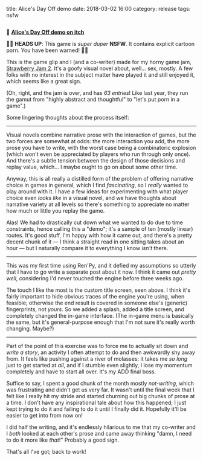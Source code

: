 title: Alice's Day Off demo
date: 2018-03-02 16:00
category: release
tags: nsfw

<div class="prose-full-illustration">
<img src="{filename}/media/release/alices-day-off-demo.png" alt="">
</div>

🔗 [**Alice's Day Off demo on itch**](https://floraverse.itch.io/alices-day-off-demo)

🚨🔞 **HEADS UP**: This game is _super duper_ **NSFW**.  It contains explicit cartoon porn.  You have been warned! 🔞🚨

This is the game glip and I (and a co-writer) made for my horny game jam, [Strawberry Jam 2](https://itch.io/jam/strawberry-jam-2).  It's a goofy visual novel about, well…  sex, mostly.  A few folks with no interest in the subject matter have played it and still enjoyed it, which seems like a great sign.

(Oh, right, and the jam is over, and has _63 entries_!  Like last year, they run the gamut from "highly abstract and thoughtful" to "let's put porn in a game".)

Some lingering thoughts about the process itself:

<!-- more -->

----

Visual novels combine narrative prose with the interaction of games, but the two forces are somewhat at odds: the more interaction you add, the more prose you have to write, with the worst case being a combinatoric explosion (which won't even be appreciated by players who run through only once).  And there's a subtle tension between the design of those decisions and replay value, which...  I maybe ought to go on about some other time.

Anyway, this is all really a distilled form of the problem of offering narrative choice in games in general, which I find _fascinating_, so I _really_ wanted to play around with it.  I have a few ideas for experimenting with what player choice even _looks like_ in a visual novel, and we have thoughts about narrative variety at all levels so there's something to appreciate no matter how much or little you replay the game.

Alas!  We had to drastically cut down what we wanted to do due to time constraints, hence calling this a "demo"; it's a sample of ten (mostly linear) routes.  It's good stuff, I'm happy with how it came out, and there's a pretty decent chunk of it — I think a straight read in one sitting takes about an hour — but I naturally compare it to everything I know _isn't_ there.

----

This was my first time using Ren'Py, and it defied my assumptions so utterly that I have to go write a separate post about it now.  I think it came out _pretty well_, considering I'd never touched the engine before three weeks ago.

The touch I like the most is the custom title screen, seen above.  I think it's fairly important to hide obvious traces of the engine you're using, when feasible; otherwise the end result is covered in someone else's (generic) fingerprints, not _yours_.  So we added a splash, added a title screen, and completely changed the in-game interface.  (The in-game menu is basically the same, but it's general-purpose enough that I'm not sure it's really worth changing.  Maybe?)

----

Part of the point of this exercise was to force me to actually sit down and _write a story_, an activity I often attempt to do and then awkwardly shy away from.  It feels like pushing against a river of molasses: it takes me _so long_ just to get started at _all_, and if I stumble even slightly, I lose my momentum completely and have to start all over.  It's my ADD final boss.

Suffice to say, I spent a good chunk of the month mostly _not-writing_, which was frustrating and didn't get us very far.  It wasn't until the final week that I felt like I really hit my stride and started churning out big chunks of prose at a time.  I don't have any inspirational tale about how this happened; I just kept trying to do it and failing to do it until I finally did it.  Hopefully it'll be easier to get into from now on!

I did half the writing, and it's endlessly hilarious to me that my co-writer and I _both_ looked at each other's prose and came away thinking "damn, I need to do it more like _that_!"  Probably a good sign.

That's all I've got; back to work!
